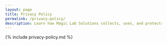 ```yaml
---
layout: page
title: Privacy Policy
permalink: /privacy-policy/
description: Learn how Magic Lab Solutions collects, uses, and protects your data.
---
```


{% include privacy-policy.md %}
